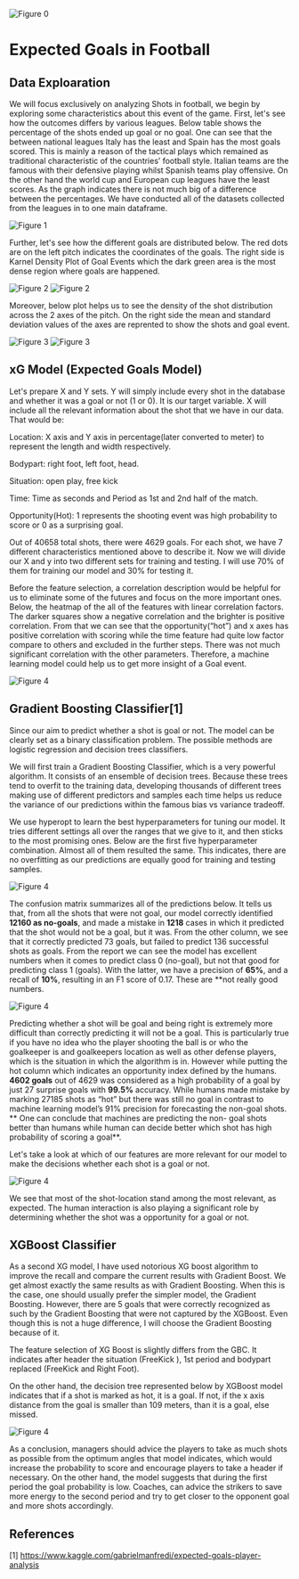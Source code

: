 ![Figure 0](https://github.com/tekinuyan/ML-Studies/blob/main/Sports%20Analytics/Sports%20Analytics%20Reoport_pics/image001.png)
# Expected Goals in Football

## Data Exploaration

We will focus exclusively on analyzing Shots in football, we begin by exploring some characteristics about this event of the game.
First, let's see how the outcomes differs by various leagues. Below table shows the percentage of the shots ended up goal or no goal. One can see that the between national leagues Italy has the least and Spain has the most goals scored. This is mainly a reason of the tactical plays which remained as traditional characteristic of the countries’ football style. Italian teams are the famous with their defensive playing whilst Spanish teams play offensive. On the other hand the world cup and European cup leagues have the least scores. As the graph indicates there is not much big of a difference between the percentages. We have conducted all of the datasets collected from the leagues in to one main dataframe. 

![Figure 1](https://github.com/tekinuyan/ML-Studies/blob/main/Sports%20Analytics/Sports%20Analytics%20Reoport_pics/image002.png)

Further, let's see how the different goals are distributed below. The red dots are on the left pitch indicates the coordinates of the goals. The right side is Karnel Density Plot of Goal Events which the dark green area is the most dense region where goals are happened. 

![Figure 2](https://github.com/tekinuyan/ML-Studies/blob/main/Sports%20Analytics/Sports%20Analytics%20Reoport_pics/image004.png)
![Figure 2](https://github.com/tekinuyan/ML-Studies/blob/main/Sports%20Analytics/Sports%20Analytics%20Reoport_pics/image006.png)

Moreover, below plot helps us to see the density of the shot distribution across the 2 axes of the pitch. On the right side the mean and standard deviation values of the axes are reprented to show the shots and goal event.

![Figure 3](https://github.com/tekinuyan/ML-Studies/blob/main/Sports%20Analytics/Sports%20Analytics%20Reoport_pics/image008.png)
![Figure 3](https://github.com/tekinuyan/ML-Studies/blob/main/Sports%20Analytics/Sports%20Analytics%20Reoport_pics/image010.png)

## xG Model (Expected Goals Model)

Let's prepare X and Y sets. Y will simply include every shot in the database and whether it was a goal or not (1 or 0). It is our target variable. X will include all the relevant information about the shot that we have in our data. That would be:

Location: X axis and Y axis in percentage(later converted to meter) to represent the length and width respectively.

Bodypart: right foot, left foot, head. 

Situation: open play, free kick

Time: Time as seconds and Period as 1st and 2nd half of the match.

Opportunity(Hot): 1 represents the shooting event was high probability to score or 0 as a surprising goal.

Out of 40658 total shots, there were 4629 goals. For each shot, we have 7 different characteristics mentioned above to describe it. Now we will divide our X and y into two different sets for training and testing. I will use 70% of them for training our model and 30% for  testing it. 

Before the feature selection, a correlation description would be helpful for us to eliminate some of the futures and focus on the more important ones. Below, the heatmap of the all of the features with linear correlation factors. The darker squares show a negative correlation and the brighter is positive correlation. From that we can see that the opportunity(“hot”) and x axes has positive correlation with scoring while the time feature had quite low factor compare to others and excluded in the further steps. There was not much significant correlation with the other parameters. Therefore, a machine learning model could help us to get more insight of a Goal event.

![Figure 4](https://github.com/tekinuyan/ML-Studies/blob/main/Sports%20Analytics/Sports%20Analytics%20Reoport_pics/image012.png)


## Gradient Boosting Classifier[1]

Since our aim to predict whether a shot is goal or not. The model can be clearly set as a binary classification problem. The possible methods are logistic regression and decision trees classifiers.

We will first train a Gradient Boosting Classifier, which is a very powerful algorithm. It consists of an ensemble of decision trees. Because these trees tend to overfit to the training data, developing thousands of different trees making use of different predictors and samples each time helps us reduce the variance of our predictions within the famous bias vs variance tradeoff.

We use hyperopt to learn the best hyperparameters for tuning our model. It tries different settings all over the ranges that we give to it, and then sticks to the most promising ones. Below are the first five hyperparameter combination. Almost all of them resulted the same. This indicates, there are no overfitting as our predictions are equally good for training and testing samples.

![Figure 4](https://github.com/tekinuyan/ML-Studies/blob/main/Sports%20Analytics/Sports%20Analytics%20Reoport_pics/image014.png)

The confusion matrix summarizes all of the predictions below. It tells us that, from all the shots that were not goal, our model correctly identified **12160 as no-goals**, and made a mistake in **1218** cases in which it predicted that the shot would not be a goal, but it was. From the other column, we see that it correctly predicted 73 goals, but failed to predict 136 successful shots as goals. From the report we can see the model has excellent numbers when it comes to predict class 0 (no-goal), but not that good for predicting class 1 (goals). With the latter, we have a precision of **65%**, and a recall of **10%**, resulting in an F1 score of 0.17. These are **not really good numbers.

![Figure 4](https://github.com/tekinuyan/ML-Studies/blob/main/Sports%20Analytics/Sports%20Analytics%20Reoport_pics/image016.png)

 
Predicting whether a shot will be goal and being right is extremely more difficult than correctly predicting it will not be a goal. This is particularly true if you have no idea who the player shooting the ball is or who the goalkeeper is and goalkeepers location as well as other defense players, which is the situation in which the algorithm is in. However while putting the hot column which indicates an opportunity index defined by the humans. **4602 goals** out of 4629 was considered as a high probability of a goal by just 27 surprise goals with **99.5%** accuracy. While humans made mistake by marking 27185 shots as “hot” but there was still no goal in contrast to machine learning model’s 91% precision for forecasting the non-goal shots. ** One can conclude that machines are predicting the non- goal shots better than humans while human can decide better which shot has high probability of scoring a goal**. 

Let's take a look at which of our features are more relevant for our model to make the decisions whether each shot is a goal or not.

![Figure 4](https://github.com/tekinuyan/ML-Studies/blob/main/Sports%20Analytics/Sports%20Analytics%20Reoport_pics/image017.png)

We see that most of the shot-location stand among the most relevant, as expected. The human interaction is also playing a significant role by determining whether the shot was a opportunity for a  goal or not.

## XGBoost Classifier
As a second XG model, I have used notorious XG boost algorithm to improve the recall and compare the current results with Gradient Boost. We get almost exactly the same results as with Gradient Boosting. When this is the case, one should usually prefer the simpler model, the Gradient Boosting. However, there are 5 goals that were correctly recognized as such by the Gradient Boosting that were not captured by the XGBoost. Even though this is not a huge difference, I will choose the Gradient Boosting because of it.

The feature selection of XG Boost is slightly differs from the GBC. It indicates after header the situation (FreeKick ), 1st period and bodypart replaced (FreeKick and  Right Foot). 

On the other hand, the decision tree represented below by XGBoost model indicates that if a shot is marked as hot, it is a goal. If not, if the x axis distance from the goal is smaller than 109 meters, than it is a goal, else missed. 

![Figure 4](https://github.com/tekinuyan/ML-Studies/blob/main/Sports%20Analytics/Sports%20Analytics%20Reoport_pics/image019.png)

As a conclusion, managers should advice the players to take as much shots as possible from the optimum angles that model indicates, which would increase the probability to score and encourage players to take a header if necessary. On the other hand, the model suggests that during the first period the goal probability is low. Coaches, can advice the strikers to save more energy to the second period and try to get closer to the opponent goal and more shots accordingly. 




## References
[1] https://www.kaggle.com/gabrielmanfredi/expected-goals-player-analysis
